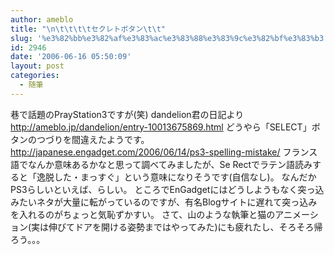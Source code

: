 ```yaml
---
author: ameblo
title: "\n\t\t\t\tセクレトボタン\t\t"
slug: '%e3%82%bb%e3%82%af%e3%83%ac%e3%83%88%e3%83%9c%e3%82%bf%e3%83%b3'
id: 2946
date: '2006-06-16 05:50:09'
layout: post
categories:
  - 随筆
---
```


巷で話題のPrayStation3ですが(笑) dandelion君の日記より http://ameblo.jp/dandelion/entry-10013675869.html どうやら「SELECT」ボタンのつづりを間違えたようです。 http://japanese.engadget.com/2006/06/14/ps3-spelling-mistake/ フランス語でなんか意味あるかなと思って調べてみましたが、Se Rectでラテン語読みすると「逸脱した・まっすぐ」という意味になりそうです(自信なし)。 なんだかPS3らしいといえば、らしい。 ところでEnGadgetにはどうしようもなく突っ込みたいネタが大量に転がっているのですが、有名Blogサイトに遅れて突っ込みを入れるのがちょっと気恥ずかすい。 さて、山のような執筆と猫のアニメーション(実は伸びてドアを開ける姿勢まではやってみた)にも疲れたし、そろそろ帰ろう。。。